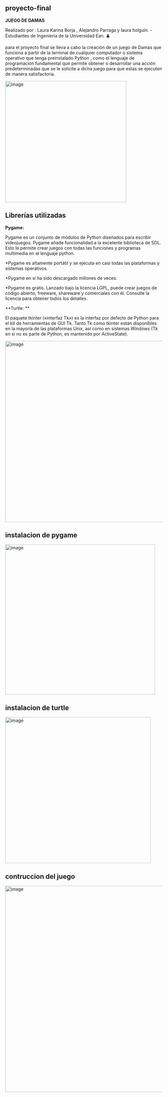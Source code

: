 ## proyecto-final
**JUEGO DE DAMAS**

Realizado por : Laura Karina Borja , Alejandro Parraga y laura holguin. - Estudiantes de Ingenieria de la Universidad Ean. :chess_pawn:

para el proyecto final se lleva a cabo 
la creación de un juego de Damas que funciona a partir de la terminal de cualquier computador o sistema operativo que 
tenga preinstalado Python , como el lenguaje de programación fundamental que permite obtener o desarrollar una acción
predeterminadas que se le solicite a dicha juego para que estas se ejecuten de manera satisfactoria.

<img width="387" alt="image" src="https://user-images.githubusercontent.com/109982186/192086029-bb75557f-e2d3-4780-a7c6-0fd8971dace2.png">

## Librerías utilizadas  

**Pygame:**

Pygame es un conjunto de módulos de Python diseñados para escribir videojuegos. 
Pygame añade funcionalidad a la excelente biblioteca de SDL. Esto le permite crear 
juegos con todas las funciones y programas multimedia en el lenguaje python. 

*Pygame es altamente portátil y se ejecuta en casi todas las plataformas y sistemas operativos. 

*Pygame en sí ha sido descargado millones de veces. 

*Pygame es gratis. Lanzado bajo la licencia LGPL, puede crear juegos de código abierto, freeware, shareware y 
comerciales con él. Consulte la licencia para obtener todos los detalles. 

**Turtle: **

El paquete tkinter («interfaz Tk») es la interfaz por defecto de Python para el kit de herramientas de GUI Tk. 
Tanto Tk como tkinter están disponibles en la mayoría de las plataformas Unix, así como en sistemas Windows 
(Tk en sí no es parte de Python, es mantenido por ActiveState).

<img width="578" alt="image" src="https://user-images.githubusercontent.com/109982186/192103752-4c972755-b4dd-4d35-bbb3-905c687a3599.png">



## instalacion de pygame

<img width="479" alt="image" src="https://user-images.githubusercontent.com/109982186/192087043-12d9be38-0ef0-4ad7-86f2-567e4519a157.png">

## instalacion de turtle

<img width="466" alt="image" src="https://user-images.githubusercontent.com/109982186/192104476-100da4ae-1fcb-4230-acb7-4fb459d1161f.png">


## contruccion del juego 

<img width="658" alt="image" src="https://user-images.githubusercontent.com/109982186/192086854-2a195a99-5c72-4062-aea0-d0f87b1a8320.png">


